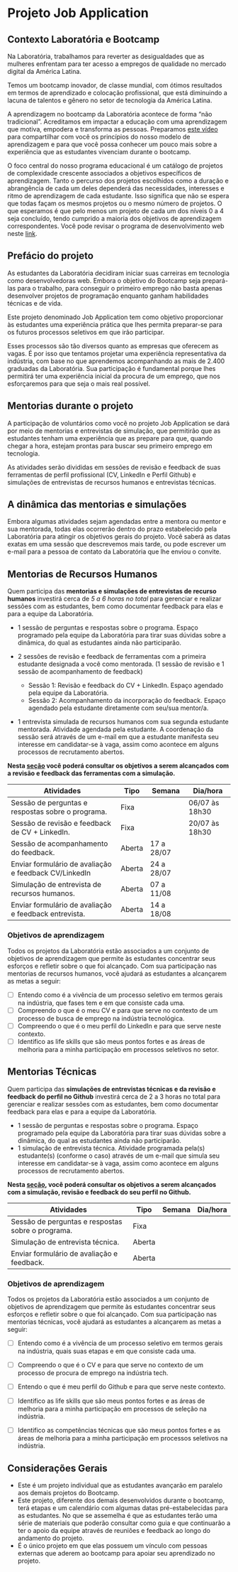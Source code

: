 # Projeto Job Application

## Contexto Laboratória e Bootcamp
 
Na Laboratória, trabalhamos para reverter as desigualdades que as mulheres
enfrentam para ter acesso a empregos de qualidade no mercado digital da 
América Latina.

Temos um bootcamp inovador, de classe mundial, com ótimos resultados em
termos de aprendizado e colocação profissional, que está diminuindo a 
lacuna de talentos e gênero no setor de tecnologia da América Latina.
 
A aprendizagem no bootcamp da Laboratória acontece de forma “não 
tradicional”. Acreditamos em impactar a educação com uma aprendizagem 
que motiva, empodera e transforma as pessoas. Preparamos [este vídeo](https://www.loom.com/share/a5cb311ea79e4cf1be64eda2dfe46001) para 
compartilhar com você os princípios do nosso modelo de aprendizagem e 
para que você possa conhecer um pouco mais sobre a experiência que as 
estudantes vivenciam durante o bootcamp.

O foco central do nosso programa educacional é um catálogo de projetos de 
complexidade crescente associados a objetivos específicos de 
aprendizagem. Tanto o percurso dos projetos escolhidos como a duração e 
abrangência de cada um deles dependerá das necessidades, interesses e 
ritmo de aprendizagem de cada estudante. Isso significa que não se espera 
que todas façam os mesmos projetos ou o mesmo número de projetos. O que
esperamos é que pelo menos um projeto de cada um dos níveis 0 a 4 seja 
concluído, tendo cumprido a maioria dos objetivos de aprendizagem 
correspondentes. Você pode revisar o programa de desenvolvimento web 
neste [link](https://curriculum.laboratoria.la/pt/js). 

## Prefácio do projeto

As estudantes da Laboratória decidiram iniciar suas carreiras em tecnologia
como desenvolvedoras web. Embora o objetivo do Bootcamp seja 
prepará-las para o trabalho, para conseguir o primeiro emprego não basta 
apenas desenvolver projetos de programação enquanto ganham habilidades 
técnicas e de vida. 
 
Este projeto denominado Job Application tem como objetivo proporcionar às
estudantes uma experiência prática que lhes permita preparar-se para os
futuros processos seletivos em que irão participar.

Esses processos são tão diversos quanto as empresas que oferecem as
vagas. É por isso que tentamos projetar uma experiência representativa da
indústria, com base no que aprendemos acompanhando as mais de 2.400
graduadas da Laboratória. Sua participação é fundamental porque lhes
permitirá ter uma experiência inicial da procura de um emprego, que nos
esforçaremos para que seja o mais real possível.


## Mentorias durante o projeto

A participação de voluntários como você no projeto Job Application se dará
por meio de mentorias e entrevistas de simulação, que permitirão que as
estudantes tenham uma experiência que as prepare para que, quando chegar
a hora, estejam prontas para buscar seu primeiro emprego em tecnologia.
 
As atividades serão divididas em sessões de revisão e feedback de suas
ferramentas de perfil profissional (CV, LinkedIn e Perfil Github) e simulações
de entrevistas de recursos humanos e entrevistas técnicas.

## A dinâmica das mentorias e simulações

Embora algumas atividades sejam agendadas entre a mentora ou mentor e
sua mentorada, todas elas ocorrerão dentro do prazo estabelecido pela
Laboratória para atingir os objetivos gerais do projeto. Você saberá as datas
exatas em uma sessão que descrevemos mais tarde, ou pode escrever um
e-mail para a pessoa de contato da Laboratória que lhe enviou o convite.

## Mentorias de Recursos Humanos

Quem participa das **mentorias e simulações de entrevistas de recurso
humanos** investirá cerca de _5 a 6 horas no total_ para gerenciar e realizar 
sessões com as estudantes, bem como documentar feedback para elas e 
para a equipe da Laboratória.

* 1 sessão de perguntas e respostas sobre o programa. Espaço programado
 pela equipe da Laboratória para tirar suas dúvidas sobre a dinâmica, do qual
 as estudantes ainda não participarão.
* 2 sessões de revisão e feedback de ferramentas com a primeira estudante
designada a você como mentorada. (1 sessão de revisão e 1 sessão de acompanhamento de feedback)

  - Sessão 1: Revisão e feedback do CV + LinkedIn. Espaço agendado 
  pela equipe da Laboratória.
  - Sessão 2: Acompanhamento da incorporação do feedback. Espaço
  agendado pela estudante diretamente com seu/sua mentor/a.

* 1 entrevista simulada de recursos humanos com sua segunda estudante
 mentorada. Atividade agendada pela estudante. A coordenação da sessão 
 será através de um e-mail em que a estudante manifesta seu interesse em 
 candidatar-se à vaga, assim como acontece em alguns processos de
 recrutamento abertos.


**Nesta [seção](../01-hr-mentoring/interviewer-guide/README.pt-BR.md)
você poderá consultar os objetivos a serem alcançados com a 
revisão e feedback das ferramentas com a simulação.**

|                    Atividades                        |   Tipo   | Semana        | Dia/hora           |
|----------------------------------------------------- |----------|---------------|--------------------|
| Sessão de perguntas e respostas sobre o programa.    |   Fixa   |               |  06/07 às 18h30    |
| Sessão de revisão e feedback de CV + LinkedIn.       |   Fixa   |               |  20/07 às 18h30    |
| Sessão de acompanhamento do feedback.                | Aberta   |  17 a 28/07   |                    |
| Enviar formulário de avaliação e feedback CV/LinkedIn| Aberta   |  24 a 28/07   |                    |
| Simulação de entrevista de recursos humanos.         | Aberta   |  07 a 11/08   |                    |         
| Enviar formulário de avaliação e feedback entrevista.| Aberta   |  14 a 18/08   |                    |

### Objetivos de aprendizagem

Todos os projetos da Laboratória estão associados a um conjunto de objetivos de aprendizagem que permite às estudantes concentrar seus 
esforços e refletir sobre o que foi alcançado. Com sua participação nas mentorias de recursos humanos, você ajudará as estudantes a alcançarem 
as metas a seguir:

- [ ] Entendo como é a vivência de um processo seletivo em termos gerais na indústria, que fases tem e em que consiste cada uma.
- [ ] Compreendo o que é o meu CV e para que serve no contexto de um processo de busca de emprego na indústria tecnológica.
- [ ] Compreendo o que é o meu perfil do LinkedIn e para que serve neste contexto.
- [ ] Identifico as life skills que são meus pontos fortes e as áreas de melhoria para a minha participação em processos seletivos no setor.

## Mentorias Técnicas

Quem participa das **simulações de entrevistas técnicas e da revisão e feedback do perfil no Github** investirá cerca de 2 a 3 horas no total para
gerenciar e realizar sessões com as estudantes, bem como documentar feedback para elas e para a equipe da Laboratória.


* 1 sessão de perguntas e respostas sobre o programa. Espaço programado pela equipe da Laboratória para tirar suas dúvidas sobre a dinâmica, do qual as estudantes ainda não participarão.
* 1 simulação de entrevista técnica. Atividade programada pela(s) estudante(s) (conforme o caso) através de um e-mail que simula seu interesse em candidatar-se à vaga, assim como acontece em alguns processos de recrutamento abertos.

**Nesta [seção](../02-tech-mentoring/interviewer-guide/README.pt-BR.md), você poderá
consultar os objetivos a serem alcançados com a simulação, revisão e feedback do seu perfil no Github.**

|                 Atividades                       |   Tipo   | Semana   | Dia/hora |
|--------------------------------------------------|----------|----------|----------|
| Sessão de perguntas e respostas sobre o programa.|   Fixa   |          |          |
| Simulação de entrevista técnica.                 |  Aberta  |          |          |
| Enviar formulário de avaliação e feedback.       |  Aberta  |          |          |

### Objetivos de aprendizagem

Todos os projetos da Laboratória estão associados a um conjunto de objetivos de aprendizagem que permite às estudantes concentrar seus esforços e
refletir sobre o que foi alcançado. Com sua participação nas mentorias técnicas, você ajudará as estudantes a alcançarem as metas a seguir:

- [ ] Entendo como é a vivência de um processo seletivo em termos gerais na indústria, quais suas etapas e em que consiste cada uma.
- [ ] Compreendo o que é o CV e para que serve no contexto de um processo de procura de emprego na indústria tech.
- [ ] Entendo o que é meu perfil do Github e para que serve neste contexto.
- [ ] Identifico as life skills que são meus pontos fortes e as áreas de melhoria para a minha participação em processos de seleção na indústria.
- [ ] Identifico as competências técnicas que são meus pontos fortes e as áreas de melhoria para a minha participação em processos seletivos na
indústria.


## Considerações Gerais

* Este é um projeto individual que as estudantes avançarão em paralelo aos demais projetos do Bootcamp.
* Este projeto, diferente dos demais desenvolvidos durante o bootcamp, terá etapas e um calendário com algumas datas pré-estabelecidas para as
estudantes. No que se assemelha é que as estudantes terão uma série de materiais que poderão consultar como guia e que continuarão a ter o apoio
da equipe através de reuniões e feedback ao longo do andamento do projeto.
* É o único projeto em que elas possuem um vínculo com pessoas externas que aderem ao bootcamp para apoiar seu aprendizado no projeto.
